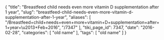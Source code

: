 {
    "title": "Breastfeed child needs even more vitamin D supplementation after 1 year",
    "slug": "breastfeed-child-needs-even-more-vitamin-d-supplementation-after-1-year",
    "aliases": [
        "/Breastfeed+child+needs+even+more+vitamin+D+supplementation+after+1+year+\u2013+Feb+2016",
        "/7347"
    ],
    "tiki_page_id": 7347,
    "date": "2016-02-28",
    "categories": [
        "old name"
    ],
    "tags": [
        "old name"
    ]
}